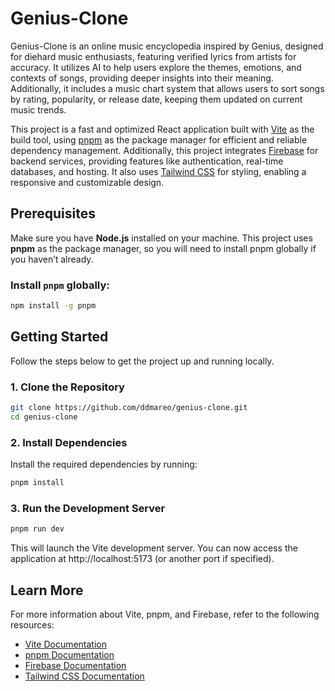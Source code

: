 # Genius-Clone

Genius-Clone is an online music encyclopedia inspired by Genius, designed for diehard music enthusiasts, featuring verified lyrics from artists for accuracy. It utilizes AI to help users explore the themes, emotions, and contexts of songs, providing deeper insights into their meaning. Additionally, it includes a music chart system that allows users to sort songs by rating, popularity, or release date, keeping them updated on current music trends. 

This project is a fast and optimized React application built with [Vite](https://vitejs.dev/) as the build tool, using [pnpm](https://pnpm.io/) as the package manager for efficient and reliable dependency management. Additionally, this project integrates [Firebase](https://firebase.google.com/) for backend services, providing features like authentication, real-time databases, and hosting. It also uses [Tailwind CSS](https://tailwindcss.com/) for styling, enabling a responsive and customizable design.

## Prerequisites

Make sure you have **Node.js** installed on your machine. This project uses **pnpm** as the package manager, so you will need to install pnpm globally if you haven’t already.

### Install `pnpm` globally:
```bash
npm install -g pnpm
```

## Getting Started

Follow the steps below to get the project up and running locally.

### 1. Clone the Repository
```bash
git clone https://github.com/ddmareo/genius-clone.git
cd genius-clone
```

### 2. Install Dependencies

Install the required dependencies by running:

```bash
pnpm install
```

### 3. Run the Development Server
```bash
pnpm run dev
```

This will launch the Vite development server. You can now access the application at http://localhost:5173 (or another port if specified).

## Learn More

For more information about Vite, pnpm, and Firebase, refer to the following resources:

- [Vite Documentation](https://vitejs.dev/guide/)
- [pnpm Documentation](https://pnpm.io/)
- [Firebase Documentation](https://firebase.google.com/docs)
- [Tailwind CSS Documentation](https://tailwindcss.com/docs)

